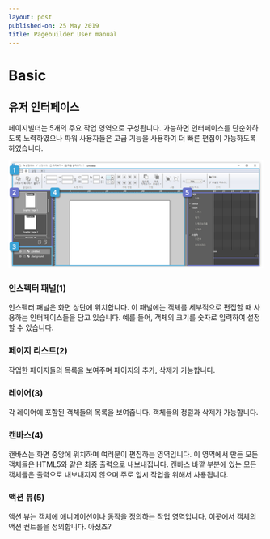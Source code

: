 ```yaml
---
layout: post
published-on: 25 May 2019
title: Pagebuilder User manual
---
```


# Basic

## 유저 인터페이스

페이지빌더는 5개의 주요 작업 영역으로 구성됩니다. 가능하면 인터페이스를 단순화하도록 노력하였으나 파워 사용자들은 고급 기능을 사용하여 더 빠른 편집이 가능하도록 하였습니다.

![main](figure/03-inter.jpg)

### 인스펙터 패널(1)

인스펙터 패널은 화면 상단에 위치합니다. 이 패널에는 객체를 세부적으로 편집할 때 사용하는 인터페이스들을 담고 있습니다. 예를 들어, 객체의 크기를 숫자로 입력하여 설정할 수 있습니다.

### 페이지 리스트(2)

작업한 페이지들의 목록을 보여주며 페이지의 추가, 삭제가 가능합니다.

### 레이어(3)

각 레이어에 포함된 객체들의 목록을 보여줍니다. 객체들의 정렬과 삭제가 가능합니다.

### 캔바스(4)

캔바스는 화면 중앙에 위치하며 여러분이 편집하는 영역입니다. 이 영역에서 만든 모든 객체들은 HTML5와 같은 최종 출력으로 내보내집니다. 캔바스 바깥 부분에 있는 모든 객체들은 출력으로 내보내지지 않으며 주로 임시 작업을 위해서 사용됩니다. 

### 액션 뷰(5)

액션 뷰는 객체에 애니메이션이나 동작을 정의하는 작업 영역입니다. 이곳에서 객체의 액션 컨트롤을 정의합니다. 아셨죠?

 
